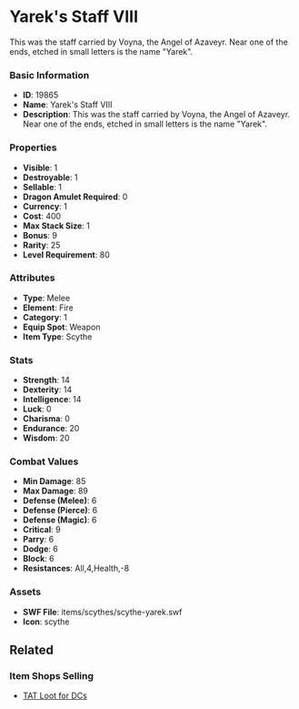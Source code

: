 # Yarek's Staff VIII

This was the staff carried by Voyna, the Angel of Azaveyr.  Near one of the ends, etched in small letters is the name "Yarek".

### Basic Information

- **ID**: 19865
- **Name**: Yarek&#039;s Staff VIII
- **Description**: This was the staff carried by Voyna, the Angel of Azaveyr.  Near one of the ends, etched in small letters is the name &quot;Yarek&quot;.

### Properties

- **Visible**: 1
- **Destroyable**: 1
- **Sellable**: 1
- **Dragon Amulet Required**: 0
- **Currency**: 1
- **Cost**: 400
- **Max Stack Size**: 1
- **Bonus**: 9
- **Rarity**: 25
- **Level Requirement**: 80

### Attributes

- **Type**: Melee
- **Element**: Fire
- **Category**: 1
- **Equip Spot**: Weapon
- **Item Type**: Scythe

### Stats

- **Strength**: 14
- **Dexterity**: 14
- **Intelligence**: 14
- **Luck**: 0
- **Charisma**: 0
- **Endurance**: 20
- **Wisdom**: 20

### Combat Values

- **Min Damage**: 85
- **Max Damage**: 89
- **Defense (Melee)**: 6
- **Defense (Pierce)**: 6
- **Defense (Magic)**: 6
- **Critical**: 9
- **Parry**: 6
- **Dodge**: 6
- **Block**: 6
- **Resistances**: All,4,Health,-8

### Assets

- **SWF File**: items/scythes/scythe-yarek.swf
- **Icon**: scythe

## Related

### Item Shops Selling

- [TAT Loot for DCs](../item-shops/676-tat-loot-for-dcs.md)

